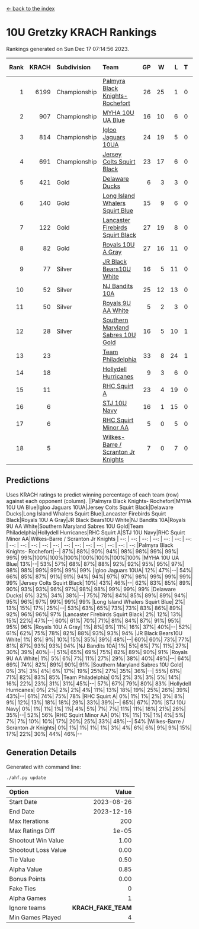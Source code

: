 [<- back to the index](readme.md)
# 10U Gretzky KRACH Rankings
Rankings generated on Sun Dec 17 07:14:56 2023.

Rank|KRACH|Subdivision|Team|GP|W|L|T|OTW|OTL|SoS|Exp Wins|Win Diff
---:|---:|:---|:---|---:|---:|---:|---:|---:|---:|---:|---:|---:
1|6199|Championship|[Palmyra Black Knights- Rochefort](https://gamesheetstats.com/seasons/3659/teams/140260/schedule)|26|25|1|0|0|1|294|25.8|-0.0
2|907|Championship|[MYHA 10U UA Blue](https://gamesheetstats.com/seasons/3659/teams/140258/schedule)|16|10|6|0|0|0|1705|10.8|-0.0
3|814|Championship|[Igloo Jaguars 10UA](https://gamesheetstats.com/seasons/3659/teams/140253/schedule)|24|19|5|0|0|1|497|19.8|-0.0
4|691|Championship|[Jersey Colts Squirt Black](https://gamesheetstats.com/seasons/3659/teams/140254/schedule)|23|17|6|0|1|0|762|17.8|-0.0
5|421|Gold|[Delaware Ducks](https://gamesheetstats.com/seasons/3659/teams/140218/schedule)|6|3|3|0|0|0|2682|3.8|-0.0
6|140|Gold|[Long Island Whalers Squirt Blue](https://gamesheetstats.com/seasons/3659/teams/140257/schedule)|15|9|6|0|0|0|894|9.9|0.0
7|122|Gold|[Lancaster Firebirds Squirt Black](https://gamesheetstats.com/seasons/3659/teams/140256/schedule)|27|19|8|0|2|1|328|19.9|0.0
8|82|Gold|[Royals 10U A Gray](https://gamesheetstats.com/seasons/3659/teams/140262/schedule)|27|16|11|0|1|1|368|16.9|0.0
9|77|Silver|[JR Black Bears10U White](https://gamesheetstats.com/seasons/3659/teams/140255/schedule)|16|5|11|0|1|1|1363|5.9|0.0
10|52|Silver|[NJ Bandits 10A](https://gamesheetstats.com/seasons/3659/teams/140259/schedule)|25|12|13|0|0|1|224|12.9|0.0
11|50|Silver|[Royals 9U AA White](https://gamesheetstats.com/seasons/3659/teams/140225/schedule)|5|2|3|0|0|0|250|2.9|0.0
12|28|Silver|[Southern Maryland Sabres 10U Gold](https://gamesheetstats.com/seasons/3659/teams/140263/schedule)|16|5|10|1|2|0|143|6.4|0.0
13|23||[Team Philadelphia](https://gamesheetstats.com/seasons/3659/teams/140265/schedule)|33|8|24|1|0|2|921|9.4|0.0
14|18||[Hollydell Hurricanes](https://gamesheetstats.com/seasons/3659/teams/140220/schedule)|9|3|6|0|0|0|188|3.9|0.0
15|11||[RHC Squirt A](https://gamesheetstats.com/seasons/3659/teams/140261/schedule)|23|4|19|0|1|0|181|4.9|0.0
16|6||[STJ 10U Navy](https://gamesheetstats.com/seasons/3659/teams/140264/schedule)|16|1|15|0|0|0|1234|1.9|0.0
17|6||[RHC Squirt Minor AA](https://gamesheetstats.com/seasons/3659/teams/140224/schedule)|5|0|5|0|0|0|277|0.9|0.0
18|5||[Wilkes-Barre / Scranton Jr Knights](https://gamesheetstats.com/seasons/3659/teams/140228/schedule)|7|0|7|0|0|0|1604|0.9|0.0

## Predictions
Uses KRACH ratings to predict winning percentage of each team (row) against each opponent (column).
||Palmyra Black Knights- Rochefort|MYHA 10U UA Blue|Igloo Jaguars 10UA|Jersey Colts Squirt Black|Delaware Ducks|Long Island Whalers Squirt Blue|Lancaster Firebirds Squirt Black|Royals 10U A Gray|JR Black Bears10U White|NJ Bandits 10A|Royals 9U AA White|Southern Maryland Sabres 10U Gold|Team Philadelphia|Hollydell Hurricanes|RHC Squirt A|STJ 10U Navy|RHC Squirt Minor AA|Wilkes-Barre / Scranton Jr Knights
| --: | --: | --: | --: | --: | --: | --: | --: | --: | --: | --: | --: | --: | --: | --: | --: | --: | --: | --: 
|Palmyra Black Knights- Rochefort|--| 87%| 88%| 90%| 94%| 98%| 98%| 99%| 99%| 99%| 99%|100%|100%|100%|100%|100%|100%|100%
|MYHA 10U UA Blue| 13%|--| 53%| 57%| 68%| 87%| 88%| 92%| 92%| 95%| 95%| 97%| 98%| 98%| 99%| 99%| 99%| 99%
|Igloo Jaguars 10UA| 12%| 47%|--| 54%| 66%| 85%| 87%| 91%| 91%| 94%| 94%| 97%| 97%| 98%| 99%| 99%| 99%| 99%
|Jersey Colts Squirt Black| 10%| 43%| 46%|--| 62%| 83%| 85%| 89%| 90%| 93%| 93%| 96%| 97%| 98%| 98%| 99%| 99%| 99%
|Delaware Ducks|  6%| 32%| 34%| 38%|--| 75%| 78%| 84%| 85%| 89%| 89%| 94%| 95%| 96%| 97%| 99%| 99%| 99%
|Long Island Whalers Squirt Blue|  2%| 13%| 15%| 17%| 25%|--| 53%| 63%| 65%| 73%| 73%| 83%| 86%| 89%| 92%| 96%| 96%| 97%
|Lancaster Firebirds Squirt Black|  2%| 12%| 13%| 15%| 22%| 47%|--| 60%| 61%| 70%| 71%| 81%| 84%| 87%| 91%| 95%| 95%| 96%
|Royals 10U A Gray|  1%|  8%|  9%| 11%| 16%| 37%| 40%|--| 52%| 61%| 62%| 75%| 78%| 82%| 88%| 93%| 93%| 94%
|JR Black Bears10U White|  1%|  8%|  9%| 10%| 15%| 35%| 39%| 48%|--| 60%| 60%| 73%| 77%| 81%| 87%| 93%| 93%| 94%
|NJ Bandits 10A|  1%|  5%|  6%|  7%| 11%| 27%| 30%| 39%| 40%|--| 51%| 65%| 69%| 75%| 82%| 89%| 90%| 91%
|Royals 9U AA White|  1%|  5%|  6%|  7%| 11%| 27%| 29%| 38%| 40%| 49%|--| 64%| 69%| 74%| 82%| 89%| 90%| 91%
|Southern Maryland Sabres 10U Gold|  0%|  3%|  3%|  4%|  6%| 17%| 19%| 25%| 27%| 35%| 36%|--| 55%| 61%| 71%| 82%| 83%| 85%
|Team Philadelphia|  0%|  2%|  3%|  3%|  5%| 14%| 16%| 22%| 23%| 31%| 31%| 45%|--| 57%| 67%| 79%| 80%| 83%
|Hollydell Hurricanes|  0%|  2%|  2%|  2%|  4%| 11%| 13%| 18%| 19%| 25%| 26%| 39%| 43%|--| 61%| 74%| 75%| 78%
|RHC Squirt A|  0%|  1%|  1%|  2%|  3%|  8%|  9%| 12%| 13%| 18%| 18%| 29%| 33%| 39%|--| 65%| 67%| 70%
|STJ 10U Navy|  0%|  1%|  1%|  1%|  1%|  4%|  5%|  7%|  7%| 11%| 11%| 18%| 21%| 26%| 35%|--| 52%| 56%
|RHC Squirt Minor AA|  0%|  1%|  1%|  1%|  1%|  4%|  5%|  7%|  7%| 10%| 10%| 17%| 20%| 25%| 33%| 48%|--| 54%
|Wilkes-Barre / Scranton Jr Knights|  0%|  1%|  1%|  1%|  1%|  3%|  4%|  6%|  6%|  9%|  9%| 15%| 17%| 22%| 30%| 44%| 46%|--

## Generation Details

Generated with command line:
```
./ahf.py update
```

| Option | Value |
| :----- | ----: |
| Start Date | 2023-08-26 |
| End Date | 2023-12-16 |
| Max Iterations | 200 |
| Max Ratings Diff | 1e-05 |
| Shootout Win Value | 1.00 |
| Shootout Loss Value | 0.00 |
| Tie Value | 0.50 |
| Alpha Value | 0.85 |
| Bonus Points | 0.00 |
| Fake Ties | 0 |
| Alpha Games | 1 |
| Ignore teams | __KRACH_FAKE_TEAM__ |
| Min Games Played | 4 |

